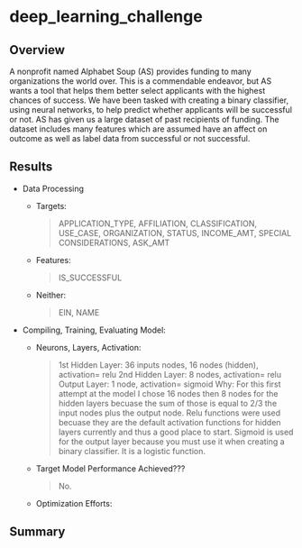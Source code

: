 # deep_learning_challenge

## Overview

A nonprofit named Alphabet Soup (AS) provides funding to many organizations the world over. This is a commendable endeavor, but AS wants a tool that helps them better select applicants with the highest chances of success. We have been tasked with creating a binary classifier, using neural networks, to help predict whether applicants will be successful or not. AS has given us a large dataset of past recipients of funding. The dataset includes many features which are assumed have an affect on outcome as well as label data from successful or not successful.

## Results

* Data Processing
    - Targets:
        > APPLICATION_TYPE, AFFILIATION, CLASSIFICATION, USE_CASE, ORGANIZATION, STATUS, INCOME_AMT, SPECIAL CONSIDERATIONS, ASK_AMT
    - Features:
        > IS_SUCCESSFUL
    - Neither:
        > EIN, NAME
    
* Compiling, Training, Evaluating Model:
    - Neurons, Layers, Activation:
        > 1st Hidden Layer: 36 inputs nodes, 16 nodes (hidden), activation= relu
        > 2nd Hidden Layer: 8 nodes, activation= relu
        > Output Layer: 1 node, activation= sigmoid
        > Why: For this first attempt at the model I chose 16 nodes then 8 nodes for the hidden layers becuase the sum of those is equal to 2/3 the input nodes plus the output node. Relu functions were used becuase they are the default activation functions for hidden layers currently and thus a good place to start. Sigmoid is used for the output layer because you must use it when creating a binary classifier. It is a logistic function.
    - Target Model Performance Achieved???
        > No. 
    - Optimization Efforts:
        >

## Summary